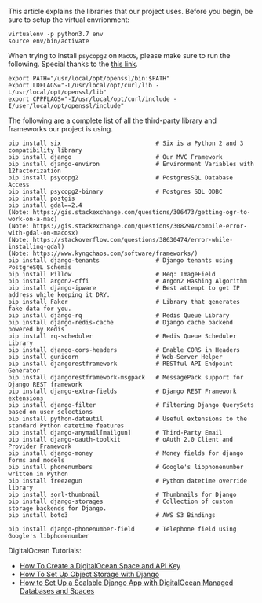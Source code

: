 This article explains the libraries that our project uses. Before you begin, be sure to setup the virtual envrionment:

```
virtualenv -p python3.7 env
source env/bin/activate
```


When trying to install ``psycopg2`` on ``MacOS``, please make sure to run the following. Special thanks to the [this link](https://stackoverflow.com/a/57617813).

```
export PATH="/usr/local/opt/openssl/bin:$PATH"
export LDFLAGS="-L/usr/local/opt/curl/lib -L/usr/local/opt/openssl/lib"
export CPPFLAGS="-I/usr/local/opt/curl/include -I/user/local/opt/openssl/include"
```

The following are a complete list of all the third-party library and frameworks our project is using.

```
pip install six                           # Six is a Python 2 and 3 compatibility library
pip install django                        # Our MVC Framework
pip install django-environ                # Environment Variables with 12factorization
pip install psycopg2                      # PostgresSQL Database Access
pip install psycopg2-binary               # Postgres SQL ODBC
pip install postgis
pip install gdal==2.4         
(Note: https://gis.stackexchange.com/questions/306473/getting-ogr-to-work-on-a-mac)
(Note: https://gis.stackexchange.com/questions/308294/compile-error-with-gdal-on-macosx)
(Note: https://stackoverflow.com/questions/38630474/error-while-installing-gdal)
(Note: https://www.kyngchaos.com/software/frameworks/)
pip install django-tenants                # Django tenants using PostgreSQL Schemas
pip install Pillow                        # Req: ImageField
pip install argon2-cffi                   # Argon2 Hashing Algorithm
pip install django-ipware                 # Best attempt to get IP address while keeping it DRY.
pip install Faker                         # Library that generates fake data for you.
pip install django-rq                     # Redis Queue Library
pip install django-redis-cache            # Django cache backend powered by Redis
pip install rq-scheduler                  # Redis Queue Scheduler Library
pip install django-cors-headers           # Enable CORS in Headers
pip install gunicorn                      # Web-Server Helper
pip install djangorestframework           # RESTful API Endpoint Generator
pip install djangorestframework-msgpack   # MessagePack support for Django REST framework
pip install django-extra-fields           # Django REST Framework extensions
pip install django-filter                 # Filtering Django QuerySets based on user selections
pip install python-dateutil               # Useful extensions to the standard Python datetime features
pip install django-anymail[mailgun]       # Third-Party Email
pip install django-oauth-toolkit          # oAuth 2.0 Client and Provider Framework
pip install django-money                  # Money fields for django forms and models
pip install phonenumbers                  # Google's libphonenumber written in Python
pip install freezegun                     # Python datetime override library
pip install sorl-thumbnail                # Thumbnails for Django
pip install django-storages               # Collection of custom storage backends for Django.
pip install boto3                         # AWS S3 Bindings

pip install django-phonenumber-field      # Telephone field using Google's libphonenumber

```

DigitalOcean Tutorials:
* [How To Create a DigitalOcean Space and API Key](https://www.digitalocean.com/community/tutorials/how-to-create-a-digitalocean-space-and-api-key)
* [How To Set Up Object Storage with Django](https://www.digitalocean.com/community/tutorials/how-to-set-up-object-storage-with-django)
* [How to Set Up a Scalable Django App with DigitalOcean Managed Databases and Spaces](https://www.digitalocean.com/community/tutorials/how-to-set-up-a-scalable-django-app-with-digitalocean-managed-databases-and-spaces)
